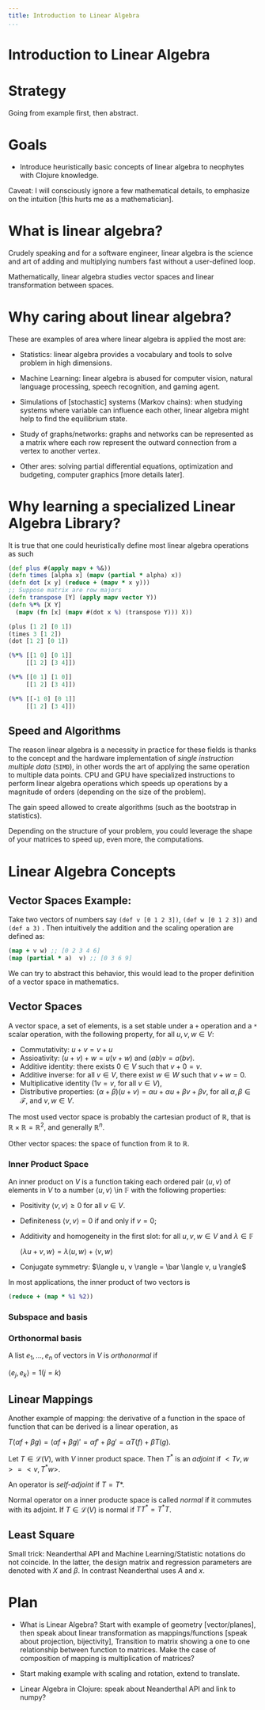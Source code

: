```yaml
---
title: Introduction to Linear Algebra
...
```


# Introduction to Linear Algebra

# Strategy

 Going from example first, then abstract.

# Goals

 - Introduce heuristically basic concepts of linear algebra to neophytes with
   Clojure knowledge.

Caveat: I will consciously ignore a few mathematical details, to emphasize on
the intuition [this hurts me as a mathematician].

# What is linear algebra?

Crudely speaking and for a software engineer, linear algebra is the science and
art of adding and multiplying numbers fast without a user-defined loop.

Mathematically, linear algebra studies vector spaces and linear transformation
between spaces.

# Why caring about linear algebra?

These are examples of area where linear algebra is applied the most are:

- Statistics: linear algebra provides a vocabulary and
  tools to solve problem in high dimensions.

- Machine Learning: linear algebra is abused for computer vision, natural
  language processing, speech recognition, and gaming agent.

- Simulations of [stochastic] systems (Markov chains): when studying systems
  where variable can influence each other, linear algebra might help to find
  the equilibrium state.

- Study of graphs/networks: graphs and networks can be represented as a
  matrix where each row represent the outward connection from a vertex to
  another vertex.

- Other ares: solving partial differential equations, optimization and
  budgeting, computer graphics [more details later].

# Why learning a specialized Linear Algebra Library?

It is true that one could heuristically define most linear algebra operations
as such

``` clojure
(def plus #(apply mapv + %&))
(defn times [alpha x] (mapv (partial * alpha) x))
(defn dot [x y] (reduce + (mapv * x y)))
;; Suppose matrix are row majors
(defn transpose [Y] (apply mapv vector Y))
(defn %*% [X Y]
  (mapv (fn [x] (mapv #(dot x %) (transpose Y))) X))

(plus [1 2] [0 1])
(times 3 [1 2])
(dot [1 2] [0 1])

(%*% [[1 0] [0 1]]
     [[1 2] [3 4]])

(%*% [[0 1] [1 0]]
     [[1 2] [3 4]])

(%*% [[-1 0] [0 1]]
     [[1 2] [3 4]])
```

## Speed and Algorithms

The reason linear algebra is a necessity in practice for these fields is thanks
to the concept and the hardware implementation of *single instruction multiple
data* (`SIMD`), in other words the art of applying the same operation to
multiple data points. CPU and GPU have specialized instructions to perform
linear algebra operations which speeds up operations by a magnitude of orders
(depending on the size of the problem).

The gain speed allowed to create algorithms (such as the bootstrap in
statistics).

Depending on the structure of your problem, you could leverage the shape of
your matrices to speed up, even more, the computations.

# Linear Algebra Concepts

## Vector Spaces Example:

Take two vectors of numbers say `(def v [0 1 2 3])`, `(def w [0 1 2 3])` and
`(def a 3)` . Then intuitively the addition and the scaling operation are
defined as:

``` clojure
(map + v w) ;; [0 2 3 4 6]
(map (partial * a)  v) ;; [0 3 6 9]
```

We can try to abstract this behavior, this would lead to the proper definition
of a vector space in mathematics.

## Vector Spaces

A vector space, a set of elements, is a set stable under a `+` operation and a
`*` scalar operation, with the following property, for all $u, v, w \in V$:

- Commutativity: $u+v = v+u$
- Assioativity: $(u + v) + w = u (v + w)$ and $(ab)v = a(bv)$.
- Additive identity: there exists $0 \in V$ such that $v+0 = v$.
- Additive inverse: for all $v \in V$, there exist $w \in W$ such that $v+w =
  0$.
- Multiplicative identity ($1v=v$, for all $v \in V$),
- Distributive properties: $(\alpha+\beta)(u+v) = \alpha u + \alpha u + \beta
  v + \beta v$, for all $\alpha, \beta \in \mathcal{F}$, and $v, w \in V$.

The most used vector space is probably the cartesian product of $\mathbb{R}$,
that is $\mathbb{R} \times \mathbb{R} = \mathbb{R}^2$, and generally
$\mathbb{R}^n$.

Other vector spaces: the space of function from $\mathbb{R}$ to
$\mathbb{R}$.

### Inner Product Space

An inner product on $V$ is a function taking each ordered pair $(u, v)$ of
elements in $V$ to a number $\langle u, v \rangle$ \in $\mathbb{F}$ with the
following properties:

- Positivity $\langle v, v \rangle \geq 0$ for all $v \in V$.
- Definiteness $\langle v, v \rangle = 0$ if and only if $v = 0$;
- Additivity and homogeneity in the first slot: for all $u, v, w \in V$ and
  $\lambda \in \mathbb{F}$

  $\langle \lambda u + v, w \rangle = \lambda \langle u, w \rangle + \langle v, w \rangle$

- Conjugate symmetry: $\langle u, v \rangle = \bar \langle v, u \rangle$

In most applications, the inner product of two vectors is

```clojure
(reduce + (map * %1 %2))
```

### Subspace and basis

### Orthonormal basis

A list $e_1, \dots, e_n$ of vectors in $V$ is *orthonormal* if

$\langle e_j, e_k \rangle = 1(j=k)$


## Linear Mappings

Another example of mapping: the derivative of a function in the space of
function that can be derived is a linear operation, as

$T(\alpha f+ \beta g) = (\alpha f + \beta g)' = \alpha f' + \beta  g' = \alpha T(f) + \beta T(g)$.

Let $T\in \mathcal{L}(V)$, with $V$ inner product space. Then $T^*$ is an
*adjoint* if $< Tv, w> = <v, T^*w>$.

An operator is *self-adjoint* if $T=T*$.

Normal operator on a inner producte space is called *normal* if it commutes
with its adjoint. If $T\in \mathcal{L}(V)$ is normal if $TT^* = T^*T$.

## Least Square

Small trick: Neanderthal API and Machine Learning/Statistic notations do not
coincide. In the latter, the design matrix and regression parameters are
denoted with $X$ and $\beta$. In contrast Neanderthal uses $A$ and $x$.


# Plan

- What is Linear Algebra? Start with example of geometry [vector/planes], then
  speak about linear transformation as mappings/functions [speak about
  projection, bijectivity], Transition to matrix showing a one to one
  relationship between function to matrices. Make the case of composition of
  mapping is multiplication of matrices?

- Start making example with scaling and rotation, extend to translate.

- Linear Algebra in Clojure: speak about Neanderthal API and link to numpy?
